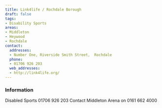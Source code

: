 ```yaml
---
title: Link4life / Rochdale Borough
draft: false
tags:
- Disability Sports
areas:
- Middleton
- Heywood
- Rochdale
contact:
  addresses:
  - Number One, Riverside Smith Street,  Rochdale
  phone:
  - 01706 926 203
  web_addresses:
  - http://link4life.org/
---
```


### Information
Disabled Sports 01706 926 203
Contact Middleton Arena on 0161 662 4000
